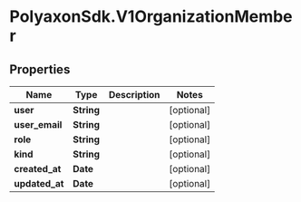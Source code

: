 # PolyaxonSdk.V1OrganizationMember

## Properties

Name | Type | Description | Notes
------------ | ------------- | ------------- | -------------
**user** | **String** |  | [optional] 
**user_email** | **String** |  | [optional] 
**role** | **String** |  | [optional] 
**kind** | **String** |  | [optional] 
**created_at** | **Date** |  | [optional] 
**updated_at** | **Date** |  | [optional] 


